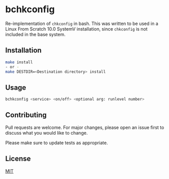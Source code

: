 # bchkconfig

Re-implementation of `chkconfig` in bash. This was written to be used in a Linux From Scratch 10.0 SystemV installation, since `chkconfig` is not included in the base system.

## Installation

```bash
make install
- or -
make DESTDIR=<Destination directory> install
```

## Usage

```bash
bchkconfig <service> <on/off> <optional arg: runlevel number>
```

## Contributing
Pull requests are welcome. For major changes, please open an issue first to discuss what you would like to change.

Please make sure to update tests as appropriate.

## License
[MIT](https://choosealicense.com/licenses/mit/)
